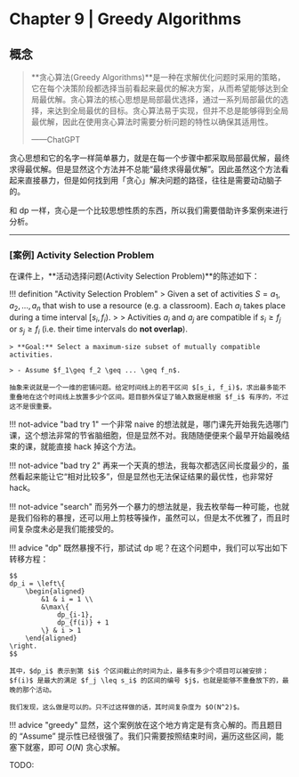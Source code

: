# Chapter 9 | Greedy Algorithms

## 概念

> **贪心算法(Greedy Algorithms)**是一种在求解优化问题时采用的策略，它在每个决策阶段都选择当前看起来最优的解决方案，从而希望能够达到全局最优解。贪心算法的核心思想是局部最优选择，通过一系列局部最优的选择，来达到全局最优的目标。贪心算法易于实现，但并不总是能够得到全局最优解，因此在使用贪心算法时需要分析问题的特性以确保其适用性。
>
> ——ChatGPT

贪心思想和它的名字一样简单暴力，就是在每一个步骤中都采取局部最优解，最终求得最优解。但是显然这个方法并不总能“最终求得最优解”。因此虽然这个方法看起来直接暴力，但是如何找到用「贪心」解决问题的路径，往往是需要动动脑子的。

和 dp 一样，贪心是一个比较思想性质的东西，所以我们需要借助许多案例来进行分析。

---

### [案例] Activity Selection Problem

在课件上，**活动选择问题(Activity Selection Problem)**的陈述如下：

!!! definition "Activity Selection Problem"
    > Given a set of activities $S = { a_1, a_2, ..., a_n }$ that wish to use a resource (e.g. a classroom).  Each $a_i$ takes place during a time interval $[s_i, f_i)$.
    > 
    > Activities $a_i$ and $a_j$ are compatible if $s_i \geq f_j$ or $s_j \geq f_i$ (i.e. their time intervals do **not overlap**).

    > **Goal:** Select a maximum-size subset of mutually compatible activities.

    > - Assume $f_1\geq f_2 \geq ... \geq f_n$.

    抽象来说就是一个一维的密铺问题。给定时间线上的若干区间 $[s_i, f_i)$，求出最多能不重叠地在这个时间线上放置多少个区间。题目额外保证了输入数据是根据 $f_i$ 有序的，不过这不是很重要。

!!! not-advice "bad try 1"
    一个非常 naive 的想法就是，哪门课先开始我先选哪门课，这个想法非常的节省脑细胞，但是显然不对。我随随便便来个最早开始最晚结束的课，就能直接 hack 掉这个方法。

!!! not-advice "bad try 2"
    再来一个天真的想法，我每次都选区间长度最少的，虽然看起来能让它“相对比较多”，但是显然也无法保证结果的最优性，也非常好 hack。

!!! not-advice "search"
    而另外一个暴力的想法就是，我去枚举每一种可能，也就是我们俗称的暴搜，还可以用上剪枝等操作，虽然可以，但是太不优雅了，而且时间复杂度未必是我们能接受的。

!!! advice "dp"
    既然暴搜不行，那试试 dp 呢？在这个问题中，我们可以写出如下转移方程：

    $$
    dp_i = \left\{
        \begin{aligned}
            &1 & i = 1 \\
            &\max\{
                dp_{i-1},
                dp_{f(i)} + 1
            \} & i > 1
        \end{aligned}
    \right.
    $$

    其中，$dp_i$ 表示到第 $i$ 个区间截止的时间为止，最多有多少个项目可以被安排；$f(i)$ 是最大的满足 $f_j \leq s_i$ 的区间的编号 $j$，也就是能够不重叠放下的，最晚的那个活动。

    我们发现，这么做是可以的。只不过这样做的话，其时间复杂度为 $O(N^2)$。

!!! advice "greedy"
    显然，这个案例放在这个地方肯定是有贪心解的。而且题目的 “Assume” 提示性已经很强了。我们只需要按照结束时间，遍历这些区间，能塞下就塞，即可 $O(N)$ 贪心求解。

TODO: